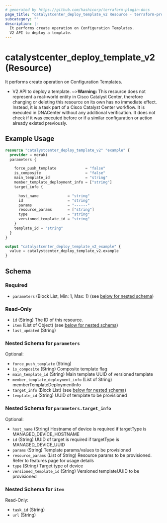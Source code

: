 ```yaml
---
# generated by https://github.com/hashicorp/terraform-plugin-docs
page_title: "catalystcenter_deploy_template_v2 Resource - terraform-provider-catalystcenter"
subcategory: ""
description: |-
  It performs create operation on Configuration Templates.
  V2 API to deploy a template.
---
```


# catalystcenter_deploy_template_v2 (Resource)

It performs create operation on Configuration Templates.

- V2 API to deploy a template.
~>**Warning:**
This resource does not represent a real-world entity in Cisco Catalyst Center, therefore changing or deleting this resource on its own has no immediate effect.
Instead, it is a task part of a Cisco Catalyst Center workflow. It is executed in DNACenter without any additional verification. It does not check if it was executed before or if a similar configuration or action already existed previously.

## Example Usage

```terraform
resource "catalystcenter_deploy_template_v2" "example" {
  provider = meraki
  parameters {

    force_push_template             = "false"
    is_composite                    = "false"
    main_template_id                = "string"
    member_template_deployment_info = ["string"]
    target_info {

      host_name             = "string"
      id                    = "string"
      params                = "------"
      resource_params       = ["string"]
      type                  = "string"
      versioned_template_id = "string"
    }
    template_id = "string"
  }
}

output "catalystcenter_deploy_template_v2_example" {
  value = catalystcenter_deploy_template_v2.example
}
```

<!-- schema generated by tfplugindocs -->
## Schema

### Required

- `parameters` (Block List, Min: 1, Max: 1) (see [below for nested schema](#nestedblock--parameters))

### Read-Only

- `id` (String) The ID of this resource.
- `item` (List of Object) (see [below for nested schema](#nestedatt--item))
- `last_updated` (String)

<a id="nestedblock--parameters"></a>
### Nested Schema for `parameters`

Optional:

- `force_push_template` (String)
- `is_composite` (String) Composite template flag
- `main_template_id` (String) Main template UUID of versioned template
- `member_template_deployment_info` (List of String) memberTemplateDeploymentInfo
- `target_info` (Block List) (see [below for nested schema](#nestedblock--parameters--target_info))
- `template_id` (String) UUID of template to be provisioned

<a id="nestedblock--parameters--target_info"></a>
### Nested Schema for `parameters.target_info`

Optional:

- `host_name` (String) Hostname of device is required if targetType is MANAGED_DEVICE_HOSTNAME
- `id` (String) UUID of target is required if targetType is MANAGED_DEVICE_UUID
- `params` (String) Template params/values to be provisioned
- `resource_params` (List of String) Resource params to be provisioned. Refer to features page for usage details
- `type` (String) Target type of device
- `versioned_template_id` (String) Versioned templateUUID to be provisioned



<a id="nestedatt--item"></a>
### Nested Schema for `item`

Read-Only:

- `task_id` (String)
- `url` (String)
